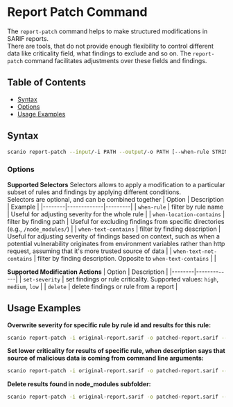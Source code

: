 # Report Patch Command
The `report-patch` command helps to make structured modifications in SARIF reports.  
There are tools, that do not provide enough flexibility to control different data like criticality field, what findings to exclude and so on. The `report-patch` command facilitates adjustments over these fields and findings.

## Table of Contents

- [Syntax](#syntax)
- [Options](#options)
- [Usage Examples](#usage-examples)

## Syntax
```bash
scanio report-patch --input/-i PATH --output/-o PATH [--when-rule STRING] [--when-location-contains STRING_ARRAY] [--when-text-contains STRING_ARRAY] [--when-text-not-contains STRING_ARRAY] [--set-severity SEVERITY] [--delete]
```

### Options

**Supported Selectors**
Selectors allows to apply a modification to a particular subset of rules and findings by applying different conditions.  
Selectors are optional, and can be combined together
| Option | Description | Example |
|--------|-------------|---------|
| `when-rule` | filter by rule name | Useful for adjusting severity for the whole rule |
| `when-location-contains` | filter by finding path | Useful for excluding findings from specific directories (e.g., `/node_modules/`) |
| `when-text-contains` | filter by finding description | Useful for adjusting severity of findings based on context, such as when a potential vulnerability originates from environment variables rather than http request, assuming that it's more trusted source of data |
| `when-text-not-contains` | filter by finding description. Opposite to `when-text-contains` | |

**Supported Modification Actions**
| Option | Description |
|--------|-------------|
| `set-severity` | set findings or rule criticality. Supported values: `high`, `medium`, `low` |
| `delete` | delete findings or rule from a report |

## Usage Examples

**Overwrite severity for specific rule by rule id and results for this rule:**
```bash
scanio report-patch -i original-report.sarif -o patched-report.sarif --when-rule java/CSRFDisabled --set-severity low
``` 

**Set lower criticality for results of specific rule, when description says that source of malicious data is coming from command line arguments:**
```bash
scanio report-patch -i original-report.sarif -o patched-report.sarif --when-rule javascript/SQLInjection --when-text-contains "input from a command line argument" --set-severity low
```

**Delete results found in node_modules subfolder:**
```bash
scanio report-patch -i original-report.sarif -o patched-report.sarif --when-location-contains node_modules/ --delete
```
